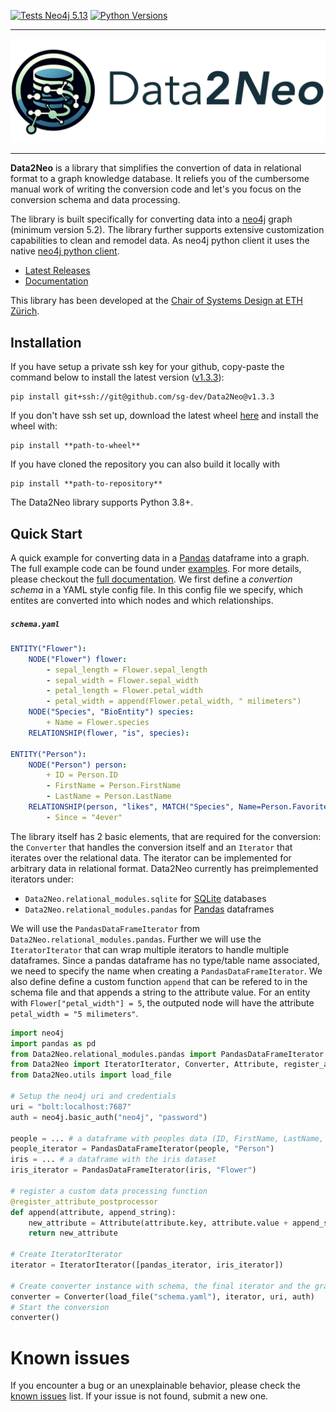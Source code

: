 [![Tests Neo4j 5.13](https://github.com/sg-dev/Data2Neo/actions/workflows/tests_neo4j5.yaml/badge.svg)](https://github.com/sg-dev/Data2Neo/actions/workflows/tests_neo4j5.yaml)
[![Python Versions](https://img.shields.io/badge/python-3.8%20%7C%C2%A03.9%C2%A0%7C%C2%A03.10%C2%A0%7C%203.11%C2%A0%7C%203.12-orange)](https://github.com/sg-dev/Data2Neo/actions/workflows) 

---
<p align="center">
  <img src="docs/source/assets/images/Data2Neo_banner.png" alt="Data2Neo banner"/>
</p>

---
**Data2Neo** is a library that simplifies the convertion of data in relational format to a graph knowledge database. It reliefs you of the cumbersome manual work of writing the conversion code and let's you focus on the conversion schema and data processing.

The library is built specifically for converting data into a [neo4j](https://neo4j.com/) graph (minimum version 5.2). The library further supports extensive customization capabilities to clean and remodel data. As neo4j python client it uses the native [neo4j python client](https://neo4j.com/docs/getting-started/languages-guides/neo4j-python/).


 - [Latest Releases](https://github.com/sg-dev/Data2Neo/tags)
 - [Documentation](https://Data2Neo.jkminder.ch)

This library has been developed at the [Chair of Systems Design at ETH Zürich](https://www.sg.ethz.ch).

## Installation
If you have setup a private ssh key for your github, copy-paste the command below to install the latest version ([v1.3.3][latest_tag]):
```
pip install git+ssh://git@github.com/sg-dev/Data2Neo@v1.3.3
```

If you don't have ssh set up, download the latest wheel [here][latest_wheel] and install the wheel with:
```
pip install **path-to-wheel**
```

If you have cloned the repository you can also build it locally with
```
pip install **path-to-repository**
```
The Data2Neo library supports Python 3.8+.

## Quick Start
A quick example for converting data in a [Pandas](https://pandas.pydata.org) dataframe into a graph. The full example code can be found under [examples](/examples). For more details, please checkout the [full documentation][wiki]. We first define a *convertion schema* in a YAML style config file. In this config file we specify, which entites are converted into which nodes and which relationships. 
##### **`schema.yaml`**
```yaml
ENTITY("Flower"):
    NODE("Flower") flower:
        - sepal_length = Flower.sepal_length
        - sepal_width = Flower.sepal_width
        - petal_length = Flower.petal_width
        - petal_width = append(Flower.petal_width, " milimeters")
    NODE("Species", "BioEntity") species:
        + Name = Flower.species
    RELATIONSHIP(flower, "is", species):
    
ENTITY("Person"):
    NODE("Person") person:
        + ID = Person.ID
        - FirstName = Person.FirstName
        - LastName = Person.LastName
    RELATIONSHIP(person, "likes", MATCH("Species", Name=Person.FavoriteFlower)):
        - Since = "4ever"
```
The library itself has 2 basic elements, that are required for the conversion: the `Converter` that handles the conversion itself and an `Iterator` that iterates over the relational data. The iterator can be implemented for arbitrary data in relational format. Data2Neo currently has preimplemented iterators under:
- `Data2Neo.relational_modules.sqlite`  for [SQLite](https://www.sqlite.org/index.html) databases
- `Data2Neo.relational_modules.pandas` for [Pandas](https://pandas.pydata.org) dataframes

We will use the `PandasDataFrameIterator` from `Data2Neo.relational_modules.pandas`. Further we will use the `IteratorIterator` that can wrap multiple iterators to handle multiple dataframes. Since a pandas dataframe has no type/table name associated, we need to specify the name when creating a `PandasDataFrameIterator`. We also define define a custom function `append` that can be refered to in the schema file and that appends a string to the attribute value. For an entity with `Flower["petal_width"] = 5`, the outputed node will have the attribute `petal_width = "5 milimeters"`.
```python
import neo4j
import pandas as pd 
from Data2Neo.relational_modules.pandas import PandasDataFrameIterator 
from Data2Neo import IteratorIterator, Converter, Attribute, register_attribute_postprocessor
from Data2Neo.utils import load_file

# Setup the neo4j uri and credentials
uri = "bolt:localhost:7687"
auth = neo4j.basic_auth("neo4j", "password")

people = ... # a dataframe with peoples data (ID, FirstName, LastName, FavoriteFlower)
people_iterator = PandasDataFrameIterator(people, "Person")
iris = ... # a dataframe with the iris dataset
iris_iterator = PandasDataFrameIterator(iris, "Flower")

# register a custom data processing function
@register_attribute_postprocessor
def append(attribute, append_string):
    new_attribute = Attribute(attribute.key, attribute.value + append_string)
    return new_attribute

# Create IteratorIterator
iterator = IteratorIterator([pandas_iterator, iris_iterator])

# Create converter instance with schema, the final iterator and the graph
converter = Converter(load_file("schema.yaml"), iterator, uri, auth)
# Start the conversion
converter()
```
# Known issues
If you encounter a bug or an unexplainable behavior, please check the [known issues](https://github.com/sg-dev/Data2Neo/labels/bug) list. If your issue is not found, submit a new one.

[latest_version]: v1.3.3
[latest_tag]: https://github.com/sg-dev/Data2Neo/releases/tag/v1.3.3
[latest_wheel]: https://github.com/sg-dev/Data2Neo/releases/download/v1.3.3/Data2Neo-1.3.3-py3-none-any.whl
[wiki]: https://Data2Neo.jkminder.ch/index.html

